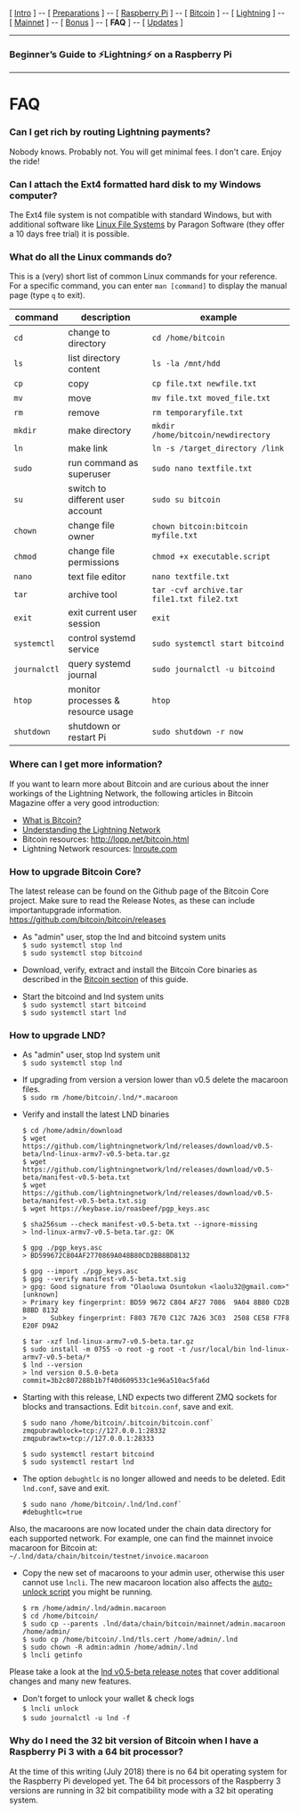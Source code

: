 [ [Intro](README.md) ] -- [ [Preparations](raspibolt_10_preparations.md) ] -- [ [Raspberry Pi](raspibolt_20_pi.md) ] -- [ [Bitcoin](raspibolt_30_bitcoin.md) ] -- [ [Lightning](raspibolt_40_lnd.md) ] -- [ [Mainnet](raspibolt_50_mainnet.md) ] -- [ [Bonus](raspibolt_60_bonus.md) ] -- [ **FAQ** ] -- [ [Updates](raspibolt_updates.md) ]

-------
### Beginner’s Guide to ️⚡Lightning️⚡ on a Raspberry Pi
--------

# FAQ

### Can I get rich by routing Lightning payments?
Nobody knows. Probably not. You will get minimal fees. I don't care. Enjoy the ride! 

### Can I attach the Ext4 formatted hard disk to my Windows computer?
The Ext4 file system is not compatible with standard Windows, but with additional software like  [Linux File Systems](https://www.paragon-software.com/home/linuxfs-windows/#faq) by Paragon Software (they offer a 10 days free trial) it is possible. 

### What do all the Linux commands do?
This is a (very) short list of common Linux commands for your reference. For a specific command, you can enter `man [command]` to display the manual page (type `q` to exit).

| command | description | example |
| -- | -- | -- |
| `cd` | change to directory | `cd /home/bitcoin` |
| `ls` | list directory content | `ls -la /mnt/hdd` |
| `cp` | copy | `cp file.txt newfile.txt` |
| `mv` | move | `mv file.txt moved_file.txt`
| `rm` | remove | `rm temporaryfile.txt`
| `mkdir` | make directory | `mkdir /home/bitcoin/newdirectory`
| `ln` | make link | `ln -s /target_directory /link`
| `sudo` | run command as superuser | `sudo nano textfile.txt`
| `su` | switch to different user account | `sudo su bitcoin`
| `chown` | change file owner  | `chown bitcoin:bitcoin myfile.txt`
| `chmod` | change file permissions | `chmod +x executable.script`
| `nano` | text file editor | `nano textfile.txt`
| `tar` | archive tool | `tar -cvf archive.tar file1.txt file2.txt`
| `exit` | exit current user session | `exit`
| `systemctl` | control systemd service | `sudo systemctl start bitcoind`
| `journalctl` | query systemd journal | `sudo journalctl -u bitcoind`
| `htop` | monitor processes & resource usage | `htop`
| `shutdown` | shutdown or restart Pi | `sudo shutdown -r now`


### Where can I get more information? 
If you want to learn more about Bitcoin and are curious about the inner workings of the Lightning Network, the following articles in Bitcoin Magazine offer a very good introduction:

* [What is Bitcoin?](https://bitcoinmagazine.com/guides/what-bitcoin)
* [Understanding the Lightning Network](https://bitcoinmagazine.com/articles/understanding-the-lightning-network-part-building-a-bidirectional-payment-channel-1464710791/)
* Bitcoin resources: http://lopp.net/bitcoin.html
* Lightning Network resources: [lnroute.com](http://lnroute.com)


### How to upgrade Bitcoin Core? 
The latest release can be found on the Github page of the Bitcoin Core project. Make sure to read the Release Notes, as these can include importantupgrade information.  
https://github.com/bitcoin/bitcoin/releases

* As "admin" user, stop the lnd and bitcoind system units  
  `$ sudo systemctl stop lnd`  
  `$ sudo systemctl stop bitcoind`  

* Download, verify, extract and install the Bitcoin Core binaries as described in the [Bitcoin section](https://github.com/Stadicus/guides/blob/master/raspibolt/raspibolt_30_bitcoin.md) of this guide.

* Start the bitcoind and lnd system units  
  `$ sudo systemctl start bitcoind`  
  `$ sudo systemctl start lnd`

### How to upgrade LND? 

* As "admin" user, stop lnd system unit  
  `$ sudo systemctl stop lnd`

* If upgrading from version a version lower than v0.5 delete the macaroon files.  
  `$ sudo rm /home/bitcoin/.lnd/*.macaroon`

* Verify and install the latest LND binaries  
  ```
  $ cd /home/admin/download
  $ wget https://github.com/lightningnetwork/lnd/releases/download/v0.5-beta/lnd-linux-armv7-v0.5-beta.tar.gz
  $ wget https://github.com/lightningnetwork/lnd/releases/download/v0.5-beta/manifest-v0.5-beta.txt
  $ wget https://github.com/lightningnetwork/lnd/releases/download/v0.5-beta/manifest-v0.5-beta.txt.sig
  $ wget https://keybase.io/roasbeef/pgp_keys.asc
  
  $ sha256sum --check manifest-v0.5-beta.txt --ignore-missing
  > lnd-linux-armv7-v0.5-beta.tar.gz: OK
  
  $ gpg ./pgp_keys.asc
  > BD599672C804AF2770869A048B80CD2BB8BD8132
  
  $ gpg --import ./pgp_keys.asc
  $ gpg --verify manifest-v0.5-beta.txt.sig
  > gpg: Good signature from "Olaoluwa Osuntokun <laolu32@gmail.com>" [unknown]
  > Primary key fingerprint: BD59 9672 C804 AF27 7086  9A04 8B80 CD2B B8BD 8132
  >      Subkey fingerprint: F803 7E70 C12C 7A26 3C03  2508 CE58 F7F8 E20F D9A2
  
  $ tar -xzf lnd-linux-armv7-v0.5-beta.tar.gz
  $ sudo install -m 0755 -o root -g root -t /usr/local/bin lnd-linux-armv7-v0.5-beta/*
  $ lnd --version
  > lnd version 0.5.0-beta commit=3b2c807288b1b7f40d609533c1e96a510ac5fa6d
  ```

* Starting with this release, LND expects two different ZMQ sockets for blocks and transactions. Edit `bitcoin.conf`, save and exit.  
  ```
  $ sudo nano /home/bitcoin/.bitcoin/bitcoin.conf`  
  zmqpubrawblock=tcp://127.0.0.1:28332
  zmqpubrawtx=tcp://127.0.0.1:28333
  
  $ sudo systemctl restart bitcoind
  $ sudo systemctl restart lnd
  ```
* The option `debughtlc` is no longer allowed and needs to be deleted. Edit `lnd.conf`, save and exit.  
  ```
  $ sudo nano /home/bitcoin/.lnd/lnd.conf`  
  #debughtlc=true
  ```
Also, the macaroons are now located under the chain data directory for each supported network. For example, one can find the mainnet invoice macaroon for Bitcoin at:  
  `~/.lnd/data/chain/bitcoin/testnet/invoice.macaroon`  

* Copy the new set of macaroons to your admin user, otherwise this user cannot use `lncli`. The new macaroon location also affects the [auto-unlock script](https://github.com/Stadicus/guides/blob/master/raspibolt/raspibolt_6A_auto-unlock.md) you might be running.
  ```
  $ rm /home/admin/.lnd/admin.macaroon
  $ cd /home/bitcoin/
  $ sudo cp --parents .lnd/data/chain/bitcoin/mainnet/admin.macaroon /home/admin/
  $ sudo cp /home/bitcoin/.lnd/tls.cert /home/admin/.lnd
  $ sudo chown -R admin:admin /home/admin/.lnd
  $ lncli getinfo
  ```

Please take a look at the [lnd v0.5-beta release notes](https://github.com/lightningnetwork/lnd/releases/tag/v0.5-beta) that cover additional changes and many new features. 

* Don't forget to unlock your wallet & check logs  
  `$ lncli unlock`  
  `$ sudo journalctl -u lnd -f`  

### Why do I need the 32 bit version of Bitcoin when I have a Raspberry Pi 3 with a 64 bit processor?
At the time of this writing (July 2018) there is no 64 bit operating system for the Raspberry Pi developed yet. The 64 bit processors of the Raspberry 3 versions are running in 32 bit compatibility mode with a 32 bit operating system.
